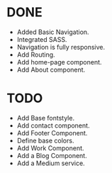 # DONE
* Added Basic Navigation. 
* Integrated SASS.
* Navigation is fully responsive.
* Add Routing. 
* Add home-page component.
* Add About component.

# TODO 

* Add Base fontstyle.
* Add contact component.
* Add Footer Component.
* Define base colors.
* Add Work Component.
* Add a Blog Component.
* Add a Medium service.

